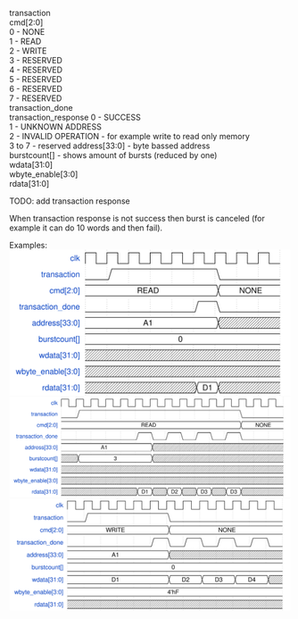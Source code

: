 transaction  
cmd[2:0]  
    0 - NONE  
    1 - READ  
    2 - WRITE  
    3 - RESERVED  
    4 - RESERVED  
    5 - RESERVED  
    6 - RESERVED  
    7 - RESERVED  
transaction_done  
transaction_response
    0 - SUCCESS  
    1 - UNKNOWN ADDRESS  
    2 - INVALID OPERATION - for example write to read only memory  
    3 to 7 - reserved
address[33:0] - byte bassed address  
burstcount[] - shows amount of bursts (reduced by one)  
wdata[31:0]  
wbyte_enable[3:0]  
rdata[31:0]  

TODO: add transaction response

When transaction response is not success then burst is canceled (for example it can do 10 words and then fail).

Examples:
![read_request](read_request.wavedrom.svg)  
![read_burst](read_burst.wavedrom.svg)  
![write_burst](write_burst.wavedrom.svg)  


